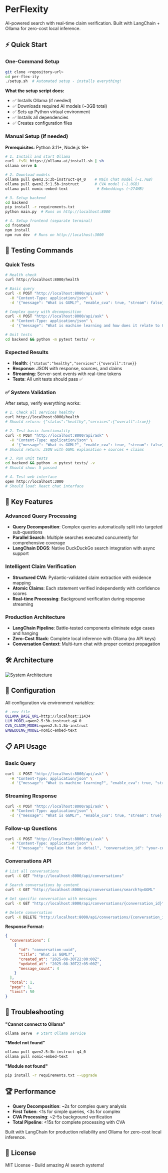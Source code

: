# PerFlexity

AI-powered search with real-time claim verification. Built with LangChain + Ollama for zero-cost local inference.

## ⚡ Quick Start

### One-Command Setup

```bash
git clone <repository-url>
cd per-flex-ity
./setup.sh  # Automated setup - installs everything!
```

**What the setup script does:**
- ✅ Installs Ollama (if needed)
- ✅ Downloads required AI models (~3GB total)
- ✅ Sets up Python virtual environment
- ✅ Installs all dependencies
- ✅ Creates configuration files

### Manual Setup (if needed)

**Prerequisites**: Python 3.11+, Node.js 18+

```bash
# 1. Install and start Ollama
curl -fsSL https://ollama.ai/install.sh | sh
ollama serve &

# 2. Download models
ollama pull qwen2.5:3b-instruct-q4_0    # Main chat model (~1.7GB)
ollama pull qwen2.5:1.5b-instruct       # CVA model (~1.0GB)
ollama pull nomic-embed-text             # Embeddings (~274MB)

# 3. Setup backend
cd backend
pip install -r requirements.txt
python main.py  # Runs on http://localhost:8000

# 4. Setup frontend (separate terminal)
cd frontend
npm install
npm run dev  # Runs on http://localhost:3000
```

## 🧪 Testing Commands

### Quick Tests
```bash
# Health check
curl http://localhost:8000/health

# Basic query
curl -X POST "http://localhost:8000/api/ask" \
  -H "Content-Type: application/json" \
  -d '{"message": "What is GGML?", "enable_cva": true, "stream": false}'

# Complex query with decomposition
curl -X POST "http://localhost:8000/api/ask" \
  -H "Content-Type: application/json" \
  -d '{"message": "What is machine learning and how does it relate to GGML?", "enable_cva": true, "stream": true}'

# Unit tests
cd backend && python -m pytest tests/ -v
```

### Expected Results
- **Health**: `{"status":"healthy","services":{"overall":true}}`
- **Response**: JSON with response, sources, and claims  
- **Streaming**: Server-sent events with real-time tokens
- **Tests**: All unit tests should pass ✅

### ✅ System Validation

After setup, verify everything works:

```bash
# 1. Check all services healthy
curl http://localhost:8000/health
# Should return: {"status":"healthy","services":{"overall":true}}

# 2. Test basic functionality
curl -X POST "http://localhost:8000/api/ask" \
  -H "Content-Type: application/json" \
  -d '{"message": "What is GGML?", "enable_cva": true, "stream": false}'
# Should return: JSON with GGML explanation + sources + claims

# 3. Run unit tests
cd backend && python -m pytest tests/ -v
# Should show: 5 passed

# 4. Test web interface
open http://localhost:3000
# Should load: React chat interface
```

## 🎯 Key Features

### **Advanced Query Processing**
- **Query Decomposition**: Complex queries automatically split into targeted sub-questions
- **Parallel Search**: Multiple searches executed concurrently for comprehensive coverage
- **LangChain DDGS**: Native DuckDuckGo search integration with async support

### **Intelligent Claim Verification**
- **Structured CVA**: Pydantic-validated claim extraction with evidence mapping
- **Atomic Claims**: Each statement verified independently with confidence scores
- **Real-time Processing**: Background verification during response streaming

### **Production Architecture**
- **LangChain Pipeline**: Battle-tested components eliminate edge cases and hanging
- **Zero-Cost Stack**: Complete local inference with Ollama (no API keys)
- **Conversation Context**: Multi-turn chat with proper context propagation

## 🛠 Architecture

![System Architecture](image.png)

## 🔧 Configuration

All configuration via environment variables:

```bash
# .env file
OLLAMA_BASE_URL=http://localhost:11434
LLM_MODEL=qwen2.5:3b-instruct-q4_0
CVA_CLAIM_MODEL=qwen2.5:1.5b-instruct
EMBEDDING_MODEL=nomic-embed-text
```

## 📋 API Usage

### **Basic Query**
```bash
curl -X POST "http://localhost:8000/api/ask" \
  -H "Content-Type: application/json" \
  -d '{"message": "What is machine learning?", "enable_cva": true, "stream": false}'
```

### **Streaming Response**
```bash
curl -X POST "http://localhost:8000/api/ask" \
  -H "Content-Type: application/json" \
  -d '{"message": "What is GGML?", "enable_cva": true, "stream": true}'
```

### **Follow-up Questions**
```bash
curl -X POST "http://localhost:8000/api/ask" \
  -H "Content-Type: application/json" \
  -d '{"message": "explain that in detail", "conversation_id": "your-conversation-id", "enable_cva": false, "stream": false}'
```
### **Conversations API**
```bash
# List all conversations
curl -X GET "http://localhost:8000/api/conversations"

# Search conversations by content
curl -X GET "http://localhost:8000/api/conversations/search?q=GGML"

# Get specific conversation with messages
curl -X GET "http://localhost:8000/api/conversations/{conversation_id}"

# Delete conversation
curl -X DELETE "http://localhost:8000/api/conversations/{conversation_id}"
```

**Response Format:**
```json
{
  "conversations": [
    {
      "id": "conversation-uuid",
      "title": "What is GGML?", 
      "created_at": "2025-08-30T22:00:00Z",
      "updated_at": "2025-08-30T22:05:00Z",
      "message_count": 4
    }
  ],
  "total": 1,
  "page": 1,
  "limit": 50
}
```


## 🚨 Troubleshooting

**"Cannot connect to Ollama"**
```bash
ollama serve  # Start Ollama service
```

**"Model not found"**  
```bash
ollama pull qwen2.5:3b-instruct-q4_0
ollama pull nomic-embed-text
```

**"Module not found"**
```bash
pip install -r requirements.txt --upgrade
```

## 🏆 Performance

- **Query Decomposition**: ~2s for complex query analysis  
- **First Token**: <1s for simple queries, <3s for complex
- **CVA Processing**: ~2-5s background verification
- **Total Pipeline**: <15s for complete processing with CVA

Built with LangChain for production reliability and Ollama for zero-cost local inference.

## 📄 License

MIT License - Build amazing AI search systems!